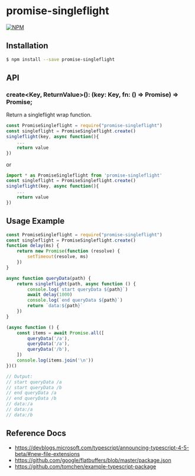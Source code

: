 # promise-singleflight
[![NPM](https://nodei.co/npm/promise-singleflight.svg?downloads=true&downloadRank=true)](https://nodei.co/npm/promise-solo/)

## Installation

```bash
$ npm install --save promise-singleflight
```

## API
### create<Key, ReturnValue>(): (key: Key, fn: () => Promise<ReturnValue>) => Promise<ReturnValue>;

Return a singleflight wrap function.


```cjs
const PromiseSingleflight = require("promise-singleflight")
const singleflight = PromiseSingleflight.create()
singleflight(key, async function(){
    ...
    return value
})
```

or

```mjs
import * as PromiseSingleflight from 'promise-singleflight'
const singleflight = PromiseSingleflight.create()
singleflight(key, async function(){
    ...
    return value
})
```


## Usage Example

```js
const PromiseSingleflight = require("promise-singleflight")
const singleflight = PromiseSingleflight.create()
function delay(ms) {
    return new Promise(function (resolve) {
        setTimeout(resolve, ms)
    })
}

async function queryData(path) {
    return singleflight(path, async function () {
        console.log(`start queryData ${path}`)
        await delay(1000)
        console.log(`end queryData ${path}`)
        return `data:${path}`
    })
}

(async function () {
    const items = await Promise.all([
        queryData('/a'),
        queryData('/a'),
        queryData('/b'),
    ])
    console.log(items.join('\n'))
})()

// Output:
// start queryData /a
// start queryData /b
// end queryData /a
// end queryData /b
// data:/a
// data:/a
// data:/b
```

## Reference Docs
- https://devblogs.microsoft.com/typescript/announcing-typescript-4-5-beta/#new-file-extensions
- https://github.com/google/flatbuffers/blob/master/package.json
- https://github.com/tomchen/example-typescript-package